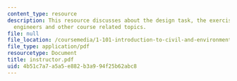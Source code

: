 ```yaml
---
content_type: resource
description: This resource discusses about the design task, the exercise of thermal
  engineers and other course related topics.
file: null
file_location: /coursemedia/1-101-introduction-to-civil-and-environmental-engineering-design-i-fall-2006/4b51c7a7a5a5e882b3a994f25b62abc8_instructor.pdf
file_type: application/pdf
resourcetype: Document
title: instructor.pdf
uid: 4b51c7a7-a5a5-e882-b3a9-94f25b62abc8
---
```

